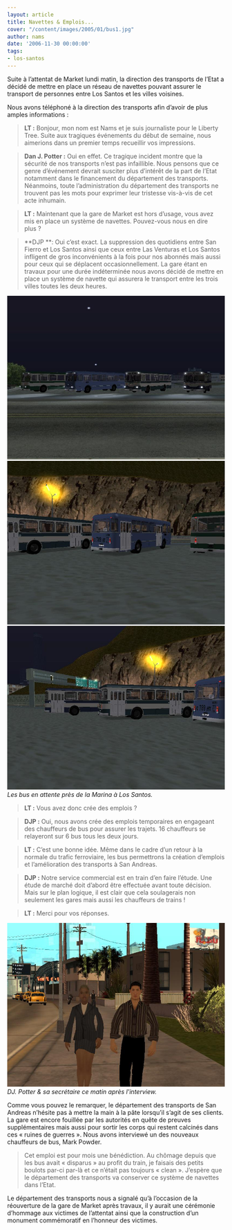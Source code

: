 ```yaml
---
layout: article
title: Navettes & Emplois...
cover: "/content/images/2005/01/bus1.jpg"
author: nams
date: '2006-11-30 00:00:00'
tags:
- los-santos
---
```


Suite à l’attentat de Market lundi matin, la direction des transports de l’Etat&nbsp;a décidé de mettre en place un réseau de navettes pouvant assurer le transport de personnes entre Los Santos et les villes voisines.

Nous avons téléphoné à la direction des transports afin d’avoir de plus amples informations&nbsp;:

> **LT&nbsp;:** Bonjour, mon nom est Nams et je suis journaliste pour le Liberty Tree. Suite aux tragiques événements du début de semaine, nous aimerions dans un premier temps recueillir vos impressions.

> **Dan J. Potter&nbsp;:** Oui en effet. Ce tragique incident montre que la sécurité de nos transports n’est pas infaillible. Nous pensons que ce genre d’événement devrait susciter plus d’intérêt de la part de l’Etat notamment dans le financement du département des transports. Néanmoins, toute l’administration du département des transports ne trouvent pas les mots pour exprimer leur tristesse vis-à-vis de cet acte inhumain.

> **LT&nbsp;:** Maintenant que la gare de Market est hors d’usage, vous avez mis en place un système de navettes. Pouvez-vous nous en dire plus&nbsp;?

> \*\*DJP&nbsp;\*\*: Oui c’est exact. La suppression des quotidiens entre San Fierro et Los Santos ainsi que ceux entre Las Venturas et Los Santos infligent de gros inconvénients à la fois pour nos abonnés mais aussi pour ceux qui se déplacent occasionnellement. La gare étant en travaux pour une durée indéterminée nous avons décidé de mettre en place un système de navette qui assurera le transport entre les trois villes toutes les deux heures.

![](/content/images/2005/01/bus1.jpg)
![](/content/images/2005/01/bus2.jpg)
![Les bus en attente près de la Marina à Los Santos.](/content/images/2005/01/bus3.jpg)
_Les bus en attente près de la Marina à Los Santos._

> **LT&nbsp;:** Vous avez donc crée des emplois&nbsp;?

> **DJP&nbsp;:** Oui, nous avons crée des emplois temporaires en engageant des chauffeurs de bus pour assurer les trajets. 16 chauffeurs se relayeront sur 6 bus tous les deux jours.

> **LT&nbsp;:** C’est une bonne idée. Même dans le cadre d’un retour à la normale du trafic ferroviaire, les bus permettrons la création d’emplois et l’amélioration des transports à San Andreas.

> **DJP&nbsp;:** Notre service commercial est en train d’en faire l’étude. Une étude de marché doit d’abord être effectuée avant toute décision. Mais sur le plan logique, il est clair que cela soulagerais non seulement les gares mais aussi les chauffeurs de trains&nbsp;!

> **LT&nbsp;:** Merci pour vos réponses.

![DJ. Potter & sa secrétaire ce matin après l'interview.](/content/images/2005/01/bus4.jpg)
_DJ. Potter & sa secrétaire ce matin après l'interview._

Comme vous pouvez le remarquer, le département des transports de San Andreas n’hésite pas à mettre la main à la pâte lorsqu’il s’agit de ses clients. La gare est encore fouillée par les autorités en quête de preuves supplémentaires mais aussi pour sortir les corps qui restent calcinés dans ces «&nbsp;ruines de guerres&nbsp;». Nous avons interviewé un des nouveaux chauffeurs de bus, Mark Powder.

> Cet emploi est pour mois une bénédiction. Au chômage depuis que les bus avait «&nbsp;disparus&nbsp;» au profit du train, je faisais des petits boulots par-ci par-là et ce n’était pas toujours «&nbsp;clean&nbsp;». J’espère que le département des transports va conserver ce système de navettes dans l’Etat.

Le département des transports nous&nbsp;a signalé qu’à l’occasion de la réouverture de la gare de Market après travaux, il y aurait une cérémonie d’hommage aux victimes de l’attentat ainsi que la construction d’un monument commémoratif en l’honneur des victimes.

<!--kg-card-end: markdown-->
